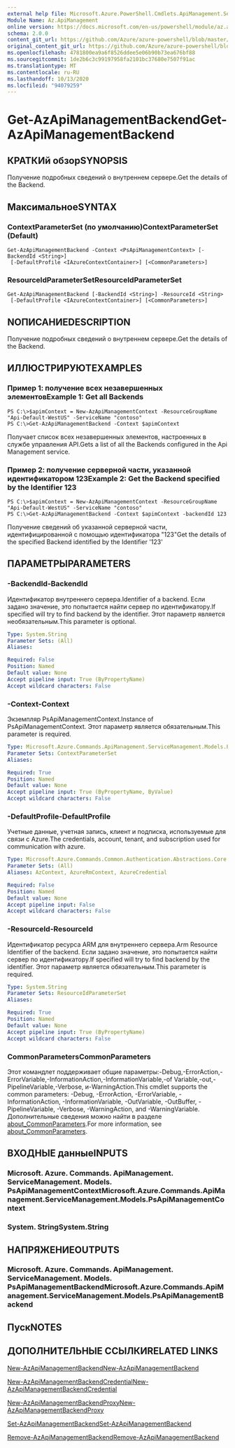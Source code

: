 ```yaml
---
external help file: Microsoft.Azure.PowerShell.Cmdlets.ApiManagement.ServiceManagement.dll-Help.xml
Module Name: Az.ApiManagement
online version: https://docs.microsoft.com/en-us/powershell/module/az.apimanagement/get-azapimanagementbackend
schema: 2.0.0
content_git_url: https://github.com/Azure/azure-powershell/blob/master/src/ApiManagement/ApiManagement/help/Get-AzApiManagementBackend.md
original_content_git_url: https://github.com/Azure/azure-powershell/blob/master/src/ApiManagement/ApiManagement/help/Get-AzApiManagementBackend.md
ms.openlocfilehash: 4781800ea9a6f8526ddee5e06b90b73ea676bf88
ms.sourcegitcommit: 1de2b6c3c99197958fa2101bc37680e7507f91ac
ms.translationtype: MT
ms.contentlocale: ru-RU
ms.lasthandoff: 10/13/2020
ms.locfileid: "94079259"
---
```

# <span data-ttu-id="20423-101">Get-AzApiManagementBackend</span><span class="sxs-lookup"><span data-stu-id="20423-101">Get-AzApiManagementBackend</span></span>

## <span data-ttu-id="20423-102">КРАТКИй обзор</span><span class="sxs-lookup"><span data-stu-id="20423-102">SYNOPSIS</span></span>
<span data-ttu-id="20423-103">Получение подробных сведений о внутреннем сервере.</span><span class="sxs-lookup"><span data-stu-id="20423-103">Get the details of the Backend.</span></span>

## <span data-ttu-id="20423-104">Максимальное</span><span class="sxs-lookup"><span data-stu-id="20423-104">SYNTAX</span></span>

### <span data-ttu-id="20423-105">ContextParameterSet (по умолчанию)</span><span class="sxs-lookup"><span data-stu-id="20423-105">ContextParameterSet (Default)</span></span>
```
Get-AzApiManagementBackend -Context <PsApiManagementContext> [-BackendId <String>]
 [-DefaultProfile <IAzureContextContainer>] [<CommonParameters>]
```

### <span data-ttu-id="20423-106">ResourceIdParameterSet</span><span class="sxs-lookup"><span data-stu-id="20423-106">ResourceIdParameterSet</span></span>
```
Get-AzApiManagementBackend [-BackendId <String>] -ResourceId <String>
 [-DefaultProfile <IAzureContextContainer>] [<CommonParameters>]
```

## <span data-ttu-id="20423-107">NОПИСАНИЕ</span><span class="sxs-lookup"><span data-stu-id="20423-107">DESCRIPTION</span></span>
<span data-ttu-id="20423-108">Получение подробных сведений о внутреннем сервере.</span><span class="sxs-lookup"><span data-stu-id="20423-108">Get the details of the Backend.</span></span>

## <span data-ttu-id="20423-109">ИЛЛЮСТРИРУЮТ</span><span class="sxs-lookup"><span data-stu-id="20423-109">EXAMPLES</span></span>

### <span data-ttu-id="20423-110">Пример 1: получение всех незавершенных элементов</span><span class="sxs-lookup"><span data-stu-id="20423-110">Example 1: Get all Backends</span></span>
```
PS C:\>$apimContext = New-AzApiManagementContext -ResourceGroupName "Api-Default-WestUS" -ServiceName "contoso"
PS C:\>Get-AzApiManagementBackend -Context $apimContext
```

<span data-ttu-id="20423-111">Получает список всех незавершенных элементов, настроенных в службе управления API.</span><span class="sxs-lookup"><span data-stu-id="20423-111">Gets a list of all the Backends configured in the Api Management service.</span></span>

### <span data-ttu-id="20423-112">Пример 2: получение серверной части, указанной идентификатором 123</span><span class="sxs-lookup"><span data-stu-id="20423-112">Example 2: Get the Backend specified by the Identifier 123</span></span>
```
PS C:\>$apimContext = New-AzApiManagementContext -ResourceGroupName "Api-Default-WestUS" -ServiceName "contoso"
PS C:\>Get-AzApiManagementBackend -Context $apimContext -backendId 123
```

<span data-ttu-id="20423-113">Получение сведений об указанной серверной части, идентифицированной с помощью идентификатора "123"</span><span class="sxs-lookup"><span data-stu-id="20423-113">Get the details of the specified Backend identified by the Identifier '123'</span></span>

## <span data-ttu-id="20423-114">ПАРАМЕТРЫ</span><span class="sxs-lookup"><span data-stu-id="20423-114">PARAMETERS</span></span>

### <span data-ttu-id="20423-115">-BackendId</span><span class="sxs-lookup"><span data-stu-id="20423-115">-BackendId</span></span>
<span data-ttu-id="20423-116">Идентификатор внутреннего сервера.</span><span class="sxs-lookup"><span data-stu-id="20423-116">Identifier of a backend.</span></span>
<span data-ttu-id="20423-117">Если задано значение, это попытается найти сервер по идентификатору.</span><span class="sxs-lookup"><span data-stu-id="20423-117">If specified will try to find backend by the identifier.</span></span>
<span data-ttu-id="20423-118">Этот параметр является необязательным.</span><span class="sxs-lookup"><span data-stu-id="20423-118">This parameter is optional.</span></span>

```yaml
Type: System.String
Parameter Sets: (All)
Aliases:

Required: False
Position: Named
Default value: None
Accept pipeline input: True (ByPropertyName)
Accept wildcard characters: False
```

### <span data-ttu-id="20423-119">-Context</span><span class="sxs-lookup"><span data-stu-id="20423-119">-Context</span></span>
<span data-ttu-id="20423-120">Экземпляр PsApiManagementContext.</span><span class="sxs-lookup"><span data-stu-id="20423-120">Instance of PsApiManagementContext.</span></span>
<span data-ttu-id="20423-121">Этот параметр является обязательным.</span><span class="sxs-lookup"><span data-stu-id="20423-121">This parameter is required.</span></span>

```yaml
Type: Microsoft.Azure.Commands.ApiManagement.ServiceManagement.Models.PsApiManagementContext
Parameter Sets: ContextParameterSet
Aliases:

Required: True
Position: Named
Default value: None
Accept pipeline input: True (ByPropertyName, ByValue)
Accept wildcard characters: False
```

### <span data-ttu-id="20423-122">-DefaultProfile</span><span class="sxs-lookup"><span data-stu-id="20423-122">-DefaultProfile</span></span>
<span data-ttu-id="20423-123">Учетные данные, учетная запись, клиент и подписка, используемые для связи с Azure.</span><span class="sxs-lookup"><span data-stu-id="20423-123">The credentials, account, tenant, and subscription used for communication with azure.</span></span>

```yaml
Type: Microsoft.Azure.Commands.Common.Authentication.Abstractions.Core.IAzureContextContainer
Parameter Sets: (All)
Aliases: AzContext, AzureRmContext, AzureCredential

Required: False
Position: Named
Default value: None
Accept pipeline input: False
Accept wildcard characters: False
```

### <span data-ttu-id="20423-124">-ResourceId</span><span class="sxs-lookup"><span data-stu-id="20423-124">-ResourceId</span></span>
<span data-ttu-id="20423-125">Идентификатор ресурса ARM для внутреннего сервера.</span><span class="sxs-lookup"><span data-stu-id="20423-125">Arm Resource Identifier of the backend.</span></span> <span data-ttu-id="20423-126">Если задано значение, это попытается найти сервер по идентификатору.</span><span class="sxs-lookup"><span data-stu-id="20423-126">If specified will try to find backend by the identifier.</span></span> <span data-ttu-id="20423-127">Этот параметр является обязательным.</span><span class="sxs-lookup"><span data-stu-id="20423-127">This parameter is required.</span></span>

```yaml
Type: System.String
Parameter Sets: ResourceIdParameterSet
Aliases:

Required: True
Position: Named
Default value: None
Accept pipeline input: True (ByPropertyName)
Accept wildcard characters: False
```

### <span data-ttu-id="20423-128">CommonParameters</span><span class="sxs-lookup"><span data-stu-id="20423-128">CommonParameters</span></span>
<span data-ttu-id="20423-129">Этот командлет поддерживает общие параметры:-Debug,-ErrorAction,-ErrorVariable,-InformationAction,-InformationVariable,-of Variable,-out,-PipelineVariable,-Verbose, и-WarningAction.</span><span class="sxs-lookup"><span data-stu-id="20423-129">This cmdlet supports the common parameters: -Debug, -ErrorAction, -ErrorVariable, -InformationAction, -InformationVariable, -OutVariable, -OutBuffer, -PipelineVariable, -Verbose, -WarningAction, and -WarningVariable.</span></span> <span data-ttu-id="20423-130">Дополнительные сведения можно найти в разделе [about_CommonParameters](http://go.microsoft.com/fwlink/?LinkID=113216).</span><span class="sxs-lookup"><span data-stu-id="20423-130">For more information, see [about_CommonParameters](http://go.microsoft.com/fwlink/?LinkID=113216).</span></span>

## <span data-ttu-id="20423-131">ВХОДНЫЕ данные</span><span class="sxs-lookup"><span data-stu-id="20423-131">INPUTS</span></span>

### <span data-ttu-id="20423-132">Microsoft. Azure. Commands. ApiManagement. ServiceManagement. Models. PsApiManagementContext</span><span class="sxs-lookup"><span data-stu-id="20423-132">Microsoft.Azure.Commands.ApiManagement.ServiceManagement.Models.PsApiManagementContext</span></span>

### <span data-ttu-id="20423-133">System. String</span><span class="sxs-lookup"><span data-stu-id="20423-133">System.String</span></span>

## <span data-ttu-id="20423-134">НАПРЯЖЕНИЕ</span><span class="sxs-lookup"><span data-stu-id="20423-134">OUTPUTS</span></span>

### <span data-ttu-id="20423-135">Microsoft. Azure. Commands. ApiManagement. ServiceManagement. Models. PsApiManagementBackend</span><span class="sxs-lookup"><span data-stu-id="20423-135">Microsoft.Azure.Commands.ApiManagement.ServiceManagement.Models.PsApiManagementBackend</span></span>

## <span data-ttu-id="20423-136">Пуск</span><span class="sxs-lookup"><span data-stu-id="20423-136">NOTES</span></span>

## <span data-ttu-id="20423-137">ДОПОЛНИТЕЛЬНЫЕ ССЫЛКИ</span><span class="sxs-lookup"><span data-stu-id="20423-137">RELATED LINKS</span></span>

[<span data-ttu-id="20423-138">New-AzApiManagementBackend</span><span class="sxs-lookup"><span data-stu-id="20423-138">New-AzApiManagementBackend</span></span>](./New-AzApiManagementBackend.md)

[<span data-ttu-id="20423-139">New-AzApiManagementBackendCredential</span><span class="sxs-lookup"><span data-stu-id="20423-139">New-AzApiManagementBackendCredential</span></span>](./New-AzApiManagementBackendCredential.md)

[<span data-ttu-id="20423-140">New-AzApiManagementBackendProxy</span><span class="sxs-lookup"><span data-stu-id="20423-140">New-AzApiManagementBackendProxy</span></span>](./New-AzApiManagementBackendProxy.md)

[<span data-ttu-id="20423-141">Set-AzApiManagementBackend</span><span class="sxs-lookup"><span data-stu-id="20423-141">Set-AzApiManagementBackend</span></span>](./Set-AzApiManagementBackend.md)

[<span data-ttu-id="20423-142">Remove-AzApiManagementBackend</span><span class="sxs-lookup"><span data-stu-id="20423-142">Remove-AzApiManagementBackend</span></span>](./Remove-AzApiManagementBackend.md)
